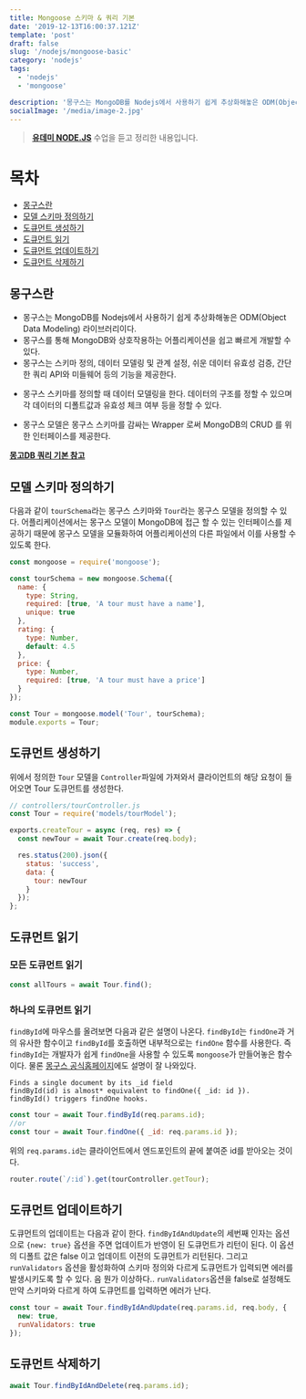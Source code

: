 ```yaml
---
title: Mongoose 스키마 & 쿼리 기본
date: '2019-12-13T16:00:37.121Z'
template: 'post'
draft: false
slug: '/nodejs/mongoose-basic'
category: 'nodejs'
tags:
  - 'nodejs'
  - 'mongoose'

description: '몽구스는 MongoDB를 Nodejs에서 사용하기 쉽게 추상화해놓은 ODM(Object Data Modeling) 라이브러리이다. 몽구스를 통해 MongoDB와 상호작용하는 어플리케이션을 쉽고 빠르게 개발할 수 있다...'
socialImage: '/media/image-2.jpg'
---
```


> **[유데미 NODE.JS](https://www.udemy.com/course/nodejs-express-mongodb-bootcamp/)** 수업을 듣고 정리한 내용입니다.

# 목차

- [몽구스란](#몽구스란)
- [모델 스키마 정의하기](#모델-스키마-정의하기)
- [도큐먼트 생성하기](#도큐먼트-생성하기)
- [도큐먼트 읽기](#도큐먼트-읽기)
- [도큐먼트 업데이트하기](#도큐먼트-업데이트하기)
- [도큐먼트 삭제하기](#도큐먼트-삭제하기)

## 몽구스란

- 몽구스는 MongoDB를 Nodejs에서 사용하기 쉽게 추상화해놓은 ODM(Object Data Modeling) 라이브러리이다.
- 몽구스를 통해 MongoDB와 상호작용하는 어플리케이션을 쉽고 빠르게 개발할 수 있다.
- 몽구스는 스키마 정의, 데이터 모델링 및 관계 설정, 쉬운 데이터 유효성 검증, 간단한 쿼리 API와 미들웨어 등의 기능을 제공한다.

* 몽구스 스키마를 정의할 때 데이터 모델링을 한다. 데이터의 구조를 정할 수 있으며 각 데이터의 디폴트값과 유효성 체크 여부 등을 정할 수 있다.

* 몽구스 모델은 몽구스 스키마를 감싸는 Wrapper 로써 MongoDB의 CRUD 를 위한 인터페이스를 제공한다.

**[몽고DB 쿼리 기본 참고](https://saegeullee.github.io/nodejs/mongodb-basic)**

## 모델 스키마 정의하기

다음과 같이 `tourSchema`라는 몽구스 스키마와 `Tour`라는 몽구스 모델을 정의할 수 있다. 어플리케이션에서는 몽구스 모델이 MongoDB에 접근 할 수 있는 인터페이스를 제공하기 때문에 몽구스 모델을 모듈화하여 어플리케이션의 다른 파일에서 이를 사용할 수 있도록 한다.

```javascript
const mongoose = require('mongoose');

const tourSchema = new mongoose.Schema({
  name: {
    type: String,
    required: [true, 'A tour must have a name'],
    unique: true
  },
  rating: {
    type: Number,
    default: 4.5
  },
  price: {
    type: Number,
    required: [true, 'A tour must have a price']
  }
});

const Tour = mongoose.model('Tour', tourSchema);
module.exports = Tour;
```

## 도큐먼트 생성하기

위에서 정의한 `Tour` 모델을 `Controller`파일에 가져와서 클라이언트의 해당 요청이 들어오면 Tour 도큐먼트를 생성한다.

```javascript
// controllers/tourController.js
const Tour = require('models/tourModel');

exports.createTour = async (req, res) => {
  const newTour = await Tour.create(req.body);

  res.status(200).json({
    status: 'success',
    data: {
      tour: newTour
    }
  });
};
```

## 도큐먼트 읽기

### 모든 도큐먼트 읽기

```javascript
const allTours = await Tour.find();
```

### 하나의 도큐먼트 읽기

`findById`에 마우스를 올려보면 다음과 같은 설명이 나온다. `findById`는 `findOne`과 거의 유사한 함수이고 `findById`를 호출하면 내부적으로는 `findOne` 함수를 사용한다. 즉 `findById`는 개발자가 쉽게 `findOne`을 사용할 수 있도록 `mongoose`가 만들어놓은 함수이다. 물론 [몽구스 공식홈페이지](https://mongoosejs.com/docs/api.html#model_Model.findById)에도 설명이 잘 나와있다.

```
Finds a single document by its _id field
findById(id) is almost* equivalent to findOne({ _id: id }).
findById() triggers findOne hooks.
```

```javascript
const tour = await Tour.findById(req.params.id);
//or
const tour = await Tour.findOne({ _id: req.params.id });
```

위의 `req.params.id`는 클라이언트에서 엔드포인트의 끝에 붙여준 id를 받아오는 것이다.

```javascript
router.route(`/:id`).get(tourController.getTour);
```

## 도큐먼트 업데이트하기

도큐먼트의 업데이트는 다음과 같이 한다. `findByIdAndUpdate`의 세번째 인자는 옵션으로 `{new: true}` 옵션을 주면 업데이트가 반영이 된 도큐먼트가 리턴이 된다. 이 옵션의 디폴트 값은 false 이고 업데이트 이전의 도큐먼트가 리턴된다. 그리고 `runValidators` 옵션을 활성화하여 스키마 정의와 다르게 도큐먼트가 입력되면 에러를 발생시키도록 할 수 있다. 음 뭔가 이상하다.. `runValidators`옵션을 false로 설정해도 만약 스키마와 다르게 하여 도큐먼트를 입력하면 에러가 난다.

```javascript
const tour = await Tour.findByIdAndUpdate(req.params.id, req.body, {
  new: true,
  runValidators: true
});
```

## 도큐먼트 삭제하기

```javascript
await Tour.findByIdAndDelete(req.params.id);
```
